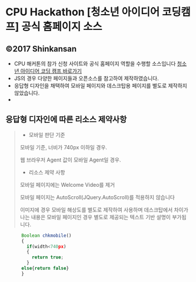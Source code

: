 CPU Hackathon [청소년 아이디어 코딩캠프] 공식 홈페이지 소스
=================
©2017 Shinkansan
-----------------

* CPU 해커톤의 참가 신청 사이트와 공식 홈페이지 역할을 수행할 소스입니다 [청소년 아이디어 코딩 캠프 바로가기](https://shinkansan.github.io/cpuhackathon.github.io/#)
* JS의 경우 다양한 페이지들과 오픈소스를 참고하여 제작하였습니다.
* 응답형 디자인을 채택하여 모바일 페이지와 데스크탑용 페이지를 별도로 제작하지 않았습니다.
*

## 응답형 디자인에 따른 리소스 제약사항
> * 모바일 판단 기준
> >
> 모바일 기준, 너비가 740px 이하일 경우.
>
> 웹 브라우저 Agent 값이 모바일 Agent일 경우.
>
> * 리소스 제약 사항
>
> 모바일 페이지에는 Welcome Video를 제거
>
> 모바일 페이지는 AutoScroll(JQuery.AutoScroll)를 적용하지 않습니다
>
> 이미지에 경우 모바일 해상도를 별도로 제작하여 사용하며 데스크탑에서 차이가 나는 내용은 모바일 페이지인 경우 별도로 제공되는 텍스트 기반 설명이 부가됩니다.

``` javascript
      Boolean chkmobile()
      {
        if(width<740px)
        {
          return true;
        }
      else{return false}
      }
```
